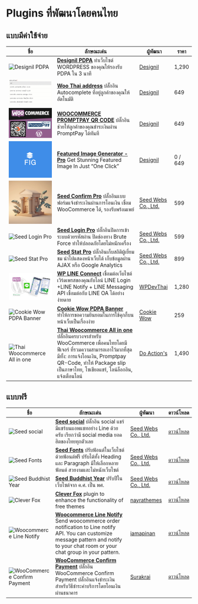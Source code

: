# Plugins ที่พัฒนาโดยคนไทย

## แบบมีค่าใช้จ่าย
| ชื่อ | ลักษณะเด่น | ผู้พัฒนา | ราคา |
| --- | --- | --- | --- |
| ![Designil PDPA](https://designilpdpa.com/wp-content/themes/designil-pdpa/assets/images/logo.webp) |**[Designil PDPA](https://designilpdpa.com/)**   ทำเว็บไซต์ WORDPRESS ของคุณให้รองรับ PDPA ใน 3 นาที | [Designil](https://designilpdpa.com/) | 1,290 |
| ![Woo Thai address](/paths/wordpress/images/woothaiaddr.png) | **[Woo Thai address](https://designilcode.com/woo-thai-address/)**  ปลั๊กอิน Autocomplete ที่อยู่ลูกค้าของคุณให้อัตโนมัติ | [Designil](https://designilcode.com/woo-thai-address/) | 649 | 
| ![Woo Thai address](/paths/wordpress/images/woothaiqr.png) | **[WOOCOMMERCE PROMPTPAY QR CODE](https://designilcode.com/woocommerce-promptpay-qr-code/)** ปลั๊กอินช่วยให้ลูกค้าของคุณชำระเงินผ่าน PromptPay ได้ทันที | [Designil](https://designilcode.com/woocommerce-promptpay-qr-code/) | 649 | 
| ![Featured Image Generator - Pro](/paths/wordpress/images/fig.png) | **[Featured Image Generator - Pro](https://designilcode.com/featured-image-generator-pro/)**  Get Stunning Featured Image In Just “One Click” | [Designil](https://designilcode.com/featured-image-generator-pro/) | 0 / 649 |
| ![Seed Confirm Pro](/paths/wordpress/images/seedconfirm.png)  | **[Seed Confirm Pro](https://th.seedwebs.com/product/seed-confirm-pro/)**  ปลั๊กอินแบบฟอร์มแจ้งชำระเงินผ่านการโอนเงิน เชื่อม WooCommerce ได้, รองรับพร้อมเพย์ | [Seed Webs Co., Ltd.](https://th.seedwebs.com/product/seed-confirm-pro/) | 599 |
| ![Seed Login Pro](https://th.seedwebs.com/wp-content/uploads/2023/06/seed-login-pro-cover.webp)  | **[Seed Login Pro](hhttps://th.seedwebs.com/product/seed-login-pro/)**  ปลั๊กอินปิดการเข้าระบบด้วยรหัสผ่าน ปิดช่องทาง Brute Force ทำให้ปลอดภัยโดยไม่หนักเครื่อง | [Seed Webs Co., Ltd.](https://th.seedwebs.com/) | 599 |
| ![Seed Stat Pro](https://th.seedwebs.com/wp-content/uploads/2023/04/seed-stat-pro.webp)  | **[Seed Stat Pro](https://th.seedwebs.com/product/seed-stat-pro/)**  ปลั๊กอินเก็บสถิติผู้เยี่ยมชม นำไปแสดงหน้าเว็บได้ เก็บข้อมูลผ่าน AJAX หรือ Google Analytics | [Seed Webs Co., Ltd.](https://th.seedwebs.com/) | 899 |
| ![ปลั๊กอิน WP LINE Connect](/paths/wordpress/images/line-connect.jpg)  | **[WP LINE Connect](https://wpdevthai.com/product/line-connect/)**  เชื่อมต่อเว็บไซต์เวิร์ดเพรสของคุณกับไลน์ LINE Login +LINE Notify + LINE Messaging API เชื่อมต่อกับ LINE OA ได้อย่างง่ายดาย | [WPDevThai](https://wpdevthai.com/product/line-connect/) | 1,280 |
| ![Cookie Wow PDPA Banner](https://ps.w.org/cookie-wow-banner/assets/icon-256x256.png?rev=2557543)  | **[Cookie Wow PDPA Banner](https://cookiewow.com/)**  ทำให้การขอความยินยอมในการใช้คุกกี้บนหน้าเว็บเป็นเรื่องง่าย | [Cookie Wow](https://cookiewow.com/) | 259 |
| ![Thai Woocommerce All in one](https://store.doaction.co.th/wp-content/uploads/2024/01/twaio-min-rz-1.svg)  | **[Thai Woocommerce All in one](https://store.doaction.co.th/thai-woocommerce-all-in-one/)**  ปลั๊กอินครบวงจรสำหรับ WooCommerce เพื่อคนไทยโดยมีฟีเจอร์ ที่รวมความสามารถเอาไว้มากที่สุด มีทั้ง: การแจ้งโอนเงิน, Promptpay QR-Code, ทำให้ Package slip เป็นภาษาไทย, โซเชียลแชร์, ไลน์ล็อกอิน, แจ้งเตือนไลน์ | [Do Action's](https://store.doaction.co.th/) | 1,490 |

## แบบฟรี
| ชื่อ | ลักษณะเด่น | ผู้พัฒนา | ดาวน์โหลด |
| --- | --- | --- | --- |
| ![Seed social](https://ps.w.org/seed-social/assets/icon-256x256.jpg?rev=3086884) | **[Seed social](https://wordpress.org/plugins/seed-social/)**  ปลั๊กอิน social แชร์ มีแชร์บนแอพแชทอย่าง Line ด้วยครับ เรียกว่ามี social media ยอดฮิตของไทยทุกตัวเลย | [Seed Webs Co., Ltd.](https://th.seedwebs.com/) | [ดาวน์โหลด](https://wordpress.org/plugins/seed-social/) |
| ![Seed Fonts](https://ps.w.org/seed-fonts/assets/icon-256x256.png?rev=1670226) | **[Seed Fonts](https://wordpress.org/plugins/seed-fonts/)**  ปรับฟ้อนต์ในเว็บไซต์ด้วยฟ้อนต์ฟรี ปรับได้ทั้ง Heading และ Paragraph มีให้เลือกหลายฟ้อนต์ สวยงามและไม่หนักเว็บไซต์ | [Seed Webs Co., Ltd.](https://th.seedwebs.com/) | [ดาวน์โหลด](https://wordpress.org/plugins/seed-fonts/) |
| ![Seed Buddhist Year](https://ps.w.org/seed-buddhist-year/assets/icon-256x256.png?rev=1412103) | **[Seed Buddhist Year](https://wordpress.org/plugins/seed-buddhist-year/)**  ปรับปีในเว็บไซต์จาก ค.ศ. เป็น พศ. | [Seed Webs Co., Ltd.](https://th.seedwebs.com/) | [ดาวน์โหลด](https://wordpress.org/plugins/seed-buddhist-year/) |
| ![Clever Fox](https://ps.w.org/clever-fox/assets/icon-128x128.png?rev=2296625) | **[Clever Fox](https://wordpress.org/plugins/clever-fox/)**  plugin to enhance the functionality of free themes | [nayrathemes](https://www.nayrathemes.com/) | [ดาวน์โหลด](https://wordpress.org/plugins/clever-fox/) |
| ![Woocommerce Line Notify](https://ps.w.org/woo-line-notify/assets/icon-256x256.jpg?rev=2110373) | **[Woocommerce Line Notify](https://wordpress.org/plugins/woo-line-notify/)**  Send woocommerce order notification to Line notify API. You can customize message pattern and notify to your chat room or your chat group in your pattern. | [iamapinan](https://iamapinan.com) | [ดาวน์โหลด](https://wordpress.org/plugins/woo-line-notify/) |
| ![WooCommerce Confirm Payment](https://ps.w.org/wc-confirm-payment/assets/icon-256x256.jpg?rev=2032988) | **[WooCommerce Confirm Payment](hhttps://wordpress.org/plugins/wc-confirm-payment/)**  ปลั๊กอิน WooCommerce Confirm Payment ปลั๊กอินแจ้งชำระเงิน สำหรับวิธีชำระค่าบริการโดยโอนเงินผ่านธนาคาร | [Surakrai](https://www.surakrai.com/) | [ดาวน์โหลด](https://wordpress.org/plugins/wc-confirm-payment/) |
